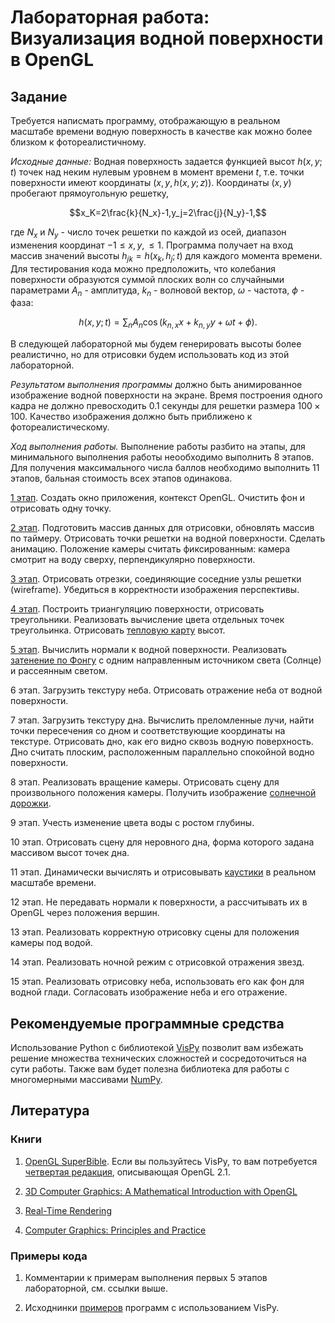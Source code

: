 # Лабораторная работа: Визуализация водной поверхности в OpenGL

## Задание

Требуется написмать программу, отображающую в реальном масштабе времени
водную поверхность в качестве как можно более близком к фотореалистичному.

*Исходные данные:* Водная поверхность задается функцией высот $h(x,y;t)$
точек над неким нулевым уровнем в момент времени $t$,
т.е. точки поверхности имеют координаты $(x,y,h(x,y;z))$.
Координаты $(x,y)$ пробегают прямоугольную решетку,

$$x_K=2\frac{k}{N_x}-1,y_j=2\frac{j}{N_y}-1,$$

где $N_x$ и $N_y$ - число точек решетки по каждой из осей,
диапазон изменения координат $-1\leq x,y,\leq 1$.
Программа получает на вход массив значений высоты
$h_{jk}=h(x_k,h_j;t)$ для каждого момента времени.
Для тестирования кода можно предположить, 
что колебания поверхности образуются суммой плоских
волн со случайными параметрами $A_n$ - амплитуда,
$k_n$ - волновой вектор, $\omega$ - частота, 
$\phi$ - фаза:

$$h(x,y;t)=\sum_n A_n\cos(k_{n,x}x+k_{n,y}y+\omega t+\phi).$$

В следующей лабораторной мы будем генерировать 
высоты более реалистично, но для отрисовки будем
использовать код из этой лабораторной.

*Результатом выполнения программы* должно быть 
анимированное изображение водной поверхности на экране.
Время построения одного кадра не должно превосходить 
0.1 секунды для решетки размера $100\times 100$.
Качество изображения должно быть приближено к 
фотореалистическому.

*Ход выполнения работы.* 
Выполнение работы разбито на этапы, 
для минимального выполнения работы неообходимо выполнить
8 этапов.
Для получения максимального числа баллов необходимо
выполнить 11 этапов, бальная стоимость всех этапов одинакова.

[1 этап](render1.py). 
Создать окно приложения, контекст OpenGL.
Очистить фон и отрисовать одну точку.

[2 этап](render2.py). 
Подготовить массив данных для отрисовки, 
обновлять массив по таймеру.
Отрисовать точки решетки на водной поверхности.
Сделать анимацию.
Положение камеры считать фиксированным: 
камера смотрит на воду сверху, 
перпендикулярно поверхности.

[3 этап](render3.py). 
Отрисовать отрезки, соединяющие соседние 
узлы решетки (wireframe).
Убедиться в корректности изображения перспективы. 

[4 этап](render1.py). Построить триангуляцию поверхности,
отрисовать треугольники. Реализовать вычисление
цвета отдельных точек треугольинка. 
Отрисовать [тепловую карту](https://ru.wikipedia.org/wiki/%D0%A2%D0%B5%D0%BF%D0%BB%D0%BE%D0%B2%D0%B0%D1%8F_%D0%BA%D0%B0%D1%80%D1%82%D0%B0) высот.

[5 этап](render5.py). Вычислить нормали к водной поверхности.
Реализовать [затенение по Фонгу](https://ru.wikipedia.org/wiki/%D0%97%D0%B0%D1%82%D0%B5%D0%BD%D0%B5%D0%BD%D0%B8%D0%B5_%D0%BF%D0%BE_%D0%A4%D0%BE%D0%BD%D0%B3%D1%83) с одним направленным источником света
(Солнце) и рассеянным светом.

6 этап. Загрузить текстуру неба.
Отрисовать отражение неба от водной поверхности.

7 этап. Загрузить текстуру дна.
Вычислить преломленные лучи, найти точки пересечения
со дном и соответствующие координаты на текстуре.
Отрисовать дно, как его видно сквозь водную поверхность.
Дно считать плоским, расположенным параллельно
спокойной водно поверхности.

8 этап. Реализовать вращение камеры.
Отрисовать сцену для произвольного положения камеры.
Получить изображение [солнечной дорожки](https://www.shutterstock.com/video/clip-4867919-stock-footage-sunset-sea.html).

9 этап. Учесть изменение цвета воды с ростом глубины.

10 этап. Отрисовать сцену для неровного дна,
форма которого задана массивом высот точек дна.

11 этап. Динамически вычислять и отрисовывать 
[каустики](https://ru.wikipedia.org/wiki/%D0%9A%D0%B0%D1%83%D1%81%D1%82%D0%B8%D0%BA%D0%B0) 
в реальном масштабе времени.

12 этап. Не передавать нормали к поверхности,
а рассчитывать их в OpenGL через положения вершин.

13 этап. Реализовать корректную отрисовку сцены
для положения камеры под водой.

14 этап. Реализовать ночной режим с отрисовкой
отражения звезд.

15 этап. Реализовать отрисовку неба, использовать его
как фон для водной глади. 
Согласовать изображение неба и его отражение.

## Рекомендуемые программные средства
Использование Python с библиотекой 
[VisPy](http://vispy.org) 
позволит вам избежать решение множества технических
сложностей и сосредоточиться на сути работы.
Также вам будет полезна библиотека для работы
с многомерными массивами 
[NumPy](http://www.numpy.org/).

## Литература

### Книги

1. [OpenGL SuperBible](http://www.openglsuperbible.com/).
Если вы пользуйтесь VisPy, то вам потребуется
[четвертая редакция](https://www.google.ru/search?q=opengl+superbible+4th+edition+pdf), 
описывающая OpenGL 2.1.

1. [3D Computer Graphics: A Mathematical Introduction with OpenGL](https://www.google.ru/search?q=3d+computer+graphics+a+mathematical+introduction+with+opengl+pdf)

1. [Real-Time Rendering](http://www.realtimerendering.com/)

1. [Computer Graphics: Principles and Practice](http://dept.cs.williams.edu/~morgan/cgpp/about.xml)

### Примеры кода

1. Комментарии к примерам выполнения первых 5 этапов лабораторной, 
см. ссылки выше.

1. Исходнинки [примеров](http://vispy.org/gallery.html) 
программ с использованием VisPy.


